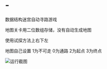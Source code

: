 # -
数据结构迷宫自动寻路游戏

地图关卡用二位数组存储，没有自动生成地图

使用试探方法上右下左

地图自己设置 1为不可走 0为通路 2为起点 3为终点

![运行截图](https://z3.ax1x.com/2021/07/13/WEUWWj.png)

